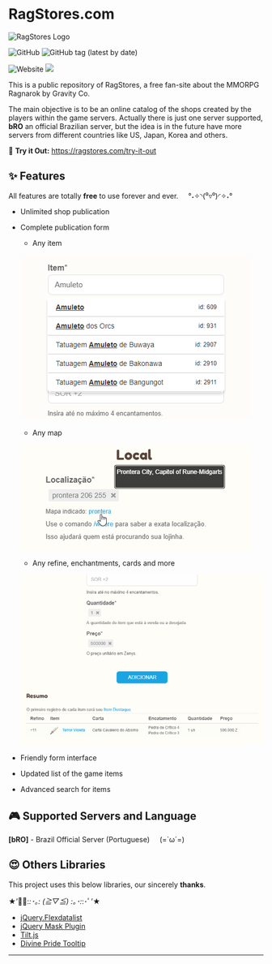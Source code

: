 # RagStores.com

![RagStores Logo](https://ragstores.com/wp-content/uploads/2020/06/logo_r.png)

![GitHub](https://img.shields.io/github/license/RagStores/RagStores)
![GitHub tag (latest by date)](https://img.shields.io/github/v/tag/RagStores/RagStores)

![Website](https://img.shields.io/website?down_color=red&down_message=offline&up_color=green&up_message=online&url=https%3A%2F%2Fragstores.com%2F)
![](https://img.shields.io/badge/server-bRO-blue)

This is a public repository of RagStores, a free fan-site about the MMORPG Ragnarok by Gravity Co.

The main objective is to be an online catalog of the shops created by the players within the game servers. Actually there is just one server supported, **bRO** an official Brazilian server, but the idea is in the future have more servers from different countries like US, Japan, Korea and others.


:strawberry: **Try it Out:**
https://ragstores.com/try-it-out

## :sparkles: Features
All features are totally **free** to use forever and ever. &nbsp;&nbsp;&nbsp; °˖✧◝(⁰▿⁰)◜✧˖°

- Unlimited shop publication

- Complete publication form
    - Any item

    <img src="https://github.com/RagStores/RagStores/blob/development/img/item.gif?raw=true"></br>

    - Any map

    <img src="https://github.com/RagStores/RagStores/blob/development/img/map.gif?raw=true"></br>

    - Any refine, enchantments, cards and more

    <img src="https://github.com/RagStores/RagStores/blob/development/img/brief.gif?raw=true"></br>
        
- Friendly form interface
- Updated list of the game items
- Advanced search for items 


## :video_game: Supported Servers and Language
**[bRO]** - Brazil Official Server (Portuguese) &nbsp;&nbsp;&nbsp; (=`ω´=)


## :heart_eyes: Others Libraries
This project uses this below libraries, our sincerely **thanks**.

★’ﾟ･:*:･｡: (≧▽≦) :｡･:*:･ﾟ’★

- [jQuery.Flexdatalist](https://github.com/sergiodlopes/jquery-flexdatalist)
- [jQuery Mask Plugin](https://github.com/igorescobar/jQuery-Mask-Plugin)
- [Tilt.js](https://github.com/gijsroge/tilt.js)
- [Divine Pride Tooltip](https://divine-pride.net/tools/tooltips)

---
